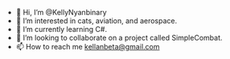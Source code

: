 - 👋 Hi, I’m @KellyNyanbinary
- 👀 I’m interested in cats, aviation, and aerospace. 
- 🌱 I’m currently learning C#. 
- 💞️ I’m looking to collaborate on a project called SimpleCombat. 
- 📫 How to reach me kellanbeta@gmail.com
